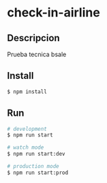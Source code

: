 # check-in-airline


## Descripcion

Prueba tecnica bsale

## Install

```bash
$ npm install
```

## Run

```bash
# development
$ npm run start

# watch mode
$ npm run start:dev

# production mode
$ npm run start:prod
```
